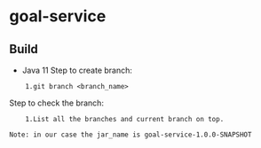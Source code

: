 # goal-service   

## Build 

- Java 11
Step to create branch:
```
    1.git branch <branch_name>
```
Step to check the branch:
```
    1.List all the branches and current branch on top.

Note: in our case the jar_name is goal-service-1.0.0-SNAPSHOT
```